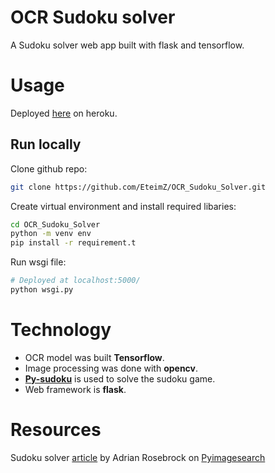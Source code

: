 # OCR Sudoku solver 

A Sudoku solver web app built with flask and tensorflow.

# Usage

Deployed [here](https://ocrsudokusolver.herokuapp.com/) on heroku.

## Run locally

Clone github repo:

```bash
git clone https://github.com/EteimZ/OCR_Sudoku_Solver.git
```
Create virtual environment and install required libaries:

```bash
cd OCR_Sudoku_Solver
python -m venv env
pip install -r requirement.t
```

Run wsgi file:
```bash
# Deployed at localhost:5000/
python wsgi.py
```

# Technology
- OCR model was built **Tensorflow**.
- Image processing was done with **opencv**.
- [**Py-sudoku**](https://pypi.org/project/py-sudoku/) is used to solve the sudoku game.
- Web framework is **flask**.

# Resources
Sudoku solver [article](https://www.pyimagesearch.com/2020/08/10/opencv-sudoku-solver-and-ocr/) by  Adrian Rosebrock  on [Pyimagesearch](https://www.pyimagesearch.com/)
